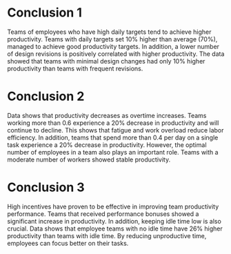 # Conclusion 1
Teams of employees who have high daily targets tend to achieve higher productivity. Teams with daily targets set 10% higher than average (70%), managed to achieve good productivity targets. In addition, a lower number of design revisions is positively correlated with higher productivity. The data showed that teams with minimal design changes had only 10% higher productivity than teams with frequent revisions.

# Conclusion 2
Data shows that productivity decreases as overtime increases. Teams working more than 0.6 experience a 20% decrease in productivity and will continue to decline. This shows that fatigue and work overload reduce labor efficiency. In addition, teams that spend more than 0.4 per day on a single task experience a 20% decrease in productivity. However, the optimal number of employees in a team also plays an important role. Teams with a moderate number of workers showed stable productivity.

# Conclusion 3
High incentives have proven to be effective in improving team productivity performance. Teams that received performance bonuses showed a significant increase in productivity. In addition, keeping idle time low is also crucial. Data shows that employee teams with no idle time have 26% higher productivity than teams with idle time. By reducing unproductive time, employees can focus better on their tasks.
